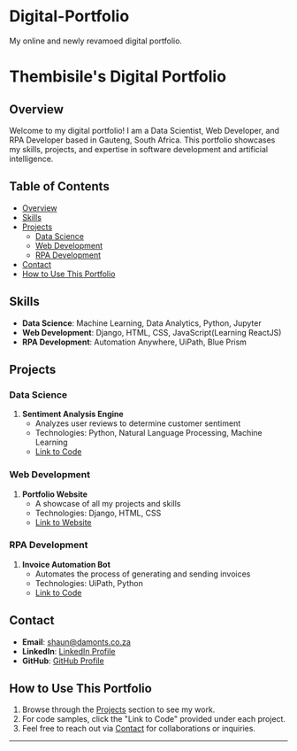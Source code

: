 # Digital-Portfolio
My online and newly revamoed digital portfolio.

# Thembisile's Digital Portfolio

## Overview

Welcome to my digital portfolio! I am a Data Scientist, Web Developer, and RPA Developer based in Gauteng, South Africa. This portfolio showcases my skills, projects, and expertise in software development and artificial intelligence.

## Table of Contents

- [Overview](#overview)
- [Skills](#skills)
- [Projects](#projects)
  - [Data Science](#data-science)
  - [Web Development](#web-development)
  - [RPA Development](#rpa-development)
- [Contact](#contact)
- [How to Use This Portfolio](#how-to-use-this-portfolio)

## Skills

- **Data Science**: Machine Learning, Data Analytics, Python, Jupyter
- **Web Development**: Django, HTML, CSS, JavaScript(Learning ReactJS)
- **RPA Development**: Automation Anywhere, UiPath, Blue Prism

## Projects

### Data Science

1. **Sentiment Analysis Engine**
   - Analyzes user reviews to determine customer sentiment
   - Technologies: Python, Natural Language Processing, Machine Learning
   - [Link to Code](#)

### Web Development

1. **Portfolio Website**
   - A showcase of all my projects and skills
   - Technologies: Django, HTML, CSS
   - [Link to Website](damonts.co.za)

### RPA Development

1. **Invoice Automation Bot**
   - Automates the process of generating and sending invoices
   - Technologies: UiPath, Python
   - [Link to Code](#)

## Contact

- **Email**: [shaun@damonts.co.za](mailto:shaun@damonts.co.za)
- **LinkedIn**: [LinkedIn Profile](https://www.linkedin.com/in/thembisile-d-98b7b3109/)
- **GitHub**: [GitHub Profile](https://github.com/Thembisile)

## How to Use This Portfolio

1. Browse through the [Projects](#projects) section to see my work.
2. For code samples, click the "Link to Code" provided under each project.
3. Feel free to reach out via [Contact](#contact) for collaborations or inquiries.

---


